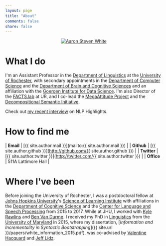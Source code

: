 ```yaml
---
layout: page
title: "About"
comments: false
share: false
---
```


<center>
<a href="http://aaronstevenwhite.io"><img class="people" alt="Aaron Steven White" src="assets/img/aaron-white.jpg" srcset="assets/img/aaron-white.jpg" /></a>
</center>

# What I do

I'm an Assistant Professor in the [Department of
Linguistics](http://www.sas.rochester.edu/lin/index.html) at the
[University of Rochester](https://www.rochester.edu/), with secondary
appointments in the [Department of Computer
Science](https://www.cs.rochester.edu/) and the [Department of Brain
and Cognitive Sciences](http://www.sas.rochester.edu/bcs/) and an
affiliation with the [Goergen Institute for Data
Science](http://www.sas.rochester.edu/dsc/). I'm also Director of the
[FACTS.lab](http://factslab.io) at UR, and I co-lead the [MegaAttitude
Project](http://megaattitude.io) and the [Decompositional Semantic
Initiative](http://decomp.io).

Check out [my recent interview](https://soundcloud.com/nlp-highlights/94-decompositional-semantics-with-aaron-white) on NLP Highlights.

# How to find me

| **Email**    | [{{ site.author.mail }}](mailto:{{ site.author.mail }})                             |
| **Github**   | [{{ site.author.github }}](http://github.com/{{ site.author.github }})              |
| **Twitter**  | [{{ site.author.twitter }}](http://twitter.com/{{ site.author.twitter }})           |
| **Office**   | 511A Lattimore Hall                                                                 |

# Where I've been

Before joining the University of Rochester, I was a postdoctoral
fellow at [Johns Hopkins University](http://jhu.edu)'s [Science of
Learning Institute](http://scienceoflearning.jhu.edu/) with
affiliations in the [Department of Cognitive
Science](http://cogsci.jhu.edu/) and the [Center for Language and
Speech Processing](http://www.clsp.jhu.edu/) from 2015 to 2017. While
at JHU, I worked with [Kyle Rawlins](https://rawlins.io/) and [Ben Van
Durme](http://www.cs.jhu.edu/~vandurme/). I received my PhD in
[Linguistics](http://ling.umd.edu/) from the [University of
Maryland](http://umd.edu/) in 2015, where my dissertation,
[_Information and Incrementality in Syntactic Bootstrapping_]({{
site.url }}/papers/white_information_2015.pdf), was co-advised by
[Valentine Hacquard](http://ling.umd.edu/~hacquard/) and [Jeff
Lidz](http://ling.umd.edu/~jlidz/).
